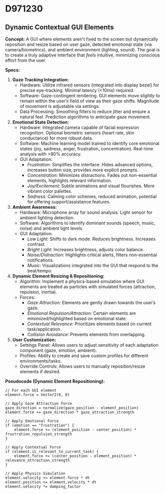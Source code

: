 # D971230

## Dynamic Contextual GUI Elements

**Concept:** A GUI where elements aren't fixed to the screen but dynamically reposition and resize based on user gaze, detected emotional state (via camera/biometrics), and ambient environment (lighting, sound). The goal is to create a truly adaptive interface that *feels* intuitive, minimizing conscious effort from the user.

**Specs:**

1.  **Gaze Tracking Integration:**
    *   Hardware: Utilize infrared sensors (integrated into display bezel) for precise eye-tracking. Minimal latency (<10ms) required.
    *   Software: Gaze-contingent rendering. GUI elements move *slightly* to remain within the user’s field of view as their gaze shifts. Magnitude of movement is adjustable via settings.
    *   Data Processing: Smoothing filters to reduce jitter and ensure a natural feel. Prediction algorithms to anticipate gaze movement.
2.  **Emotional State Detection:**
    *   Hardware: Integrated camera capable of facial expression recognition. Optional biometric sensors (heart rate, skin conductance) for more robust data.
    *   Software: Machine learning model trained to identify core emotional states (joy, sadness, anger, frustration, concentration).  Real-time analysis with >90% accuracy.
    *   GUI Adaptation:
        *   *Frustration:* Simplifies the interface. Hides advanced options, increases button size, provides more explicit prompts.
        *   *Concentration:* Minimizes distractions. Fades out non-essential elements, highlights relevant information.
        *   *Joy/Excitement:*  Subtle animations and visual flourishes. More vibrant color palettes.
        *   *Sadness:* Calming color schemes, reduced animation, potential for offering support/assistance features.
3.  **Ambient Awareness:**
    *   Hardware: Microphone array for sound analysis. Light sensor for ambient lighting detection.
    *   Software: Algorithms to identify dominant sounds (speech, music, noise) and ambient light levels.
    *   GUI Adaptation:
        *   *Low Light:* Shifts to dark mode. Reduces brightness. Increases contrast.
        *   *Bright Light:* Increases brightness, adjusts color balance.
        *   *Noise/Distraction:*  Highlights critical alerts, filters non-essential notifications.
        *   *Music:*  Visualizations integrated into the GUI that respond to the beat/tempo.
4.  **Dynamic Element Resizing & Repositioning:**
    *   Algorithm: Implement a physics-based simulation where GUI elements are treated as particles with simulated forces (attraction, repulsion, inertia).
    *   Forces:
        *   *Gaze Attraction:* Elements are gently drawn towards the user’s gaze.
        *   *Emotional Repulsion/Attraction:*  Certain elements are minimized/highlighted based on emotional state.
        *   *Contextual Relevance:* Prioritizes elements based on current task/application.
        *   *Collision Avoidance:* Prevents elements from overlapping.
5.  **User Customization:**
    *   Settings Panel: Allows users to adjust sensitivity of each adaptation component (gaze, emotion, ambient).
    *   Profiles: Ability to create and save custom profiles for different environments/tasks.
    *   Override Controls: Allows users to manually reposition/resize elements if desired.



**Pseudocode (Dynamic Element Repositioning):**

```
// For each GUI element
element.force = Vector2(0, 0)

// Apply Gaze Attraction Force
gaze_direction = normalize(gaze_position - element_position)
element.force += gaze_direction * gaze_attraction_strength

// Apply Emotional Force
if (emotion == "frustration") {
    element.force += (element_position - center_position) * frustration_repulsion_strength
}

// Apply Contextual Force
if (element.is_relevant_to_current_task) {
    element.force += (center_position - element_position) * relevance_attraction_strength
}

// Apply Physics Simulation
element.velocity += element.force * dt
element.position += element.velocity * dt
element.velocity *= damping_factor
```